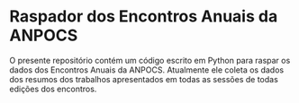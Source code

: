 # Raspador dos Encontros Anuais da ANPOCS
O presente repositório contém um código escrito em Python para raspar os dados dos Encontros Anuais da ANPOCS. Atualmente ele coleta os dados dos resumos dos trabalhos apresentados em todas as sessões de todas edições dos encontros. 